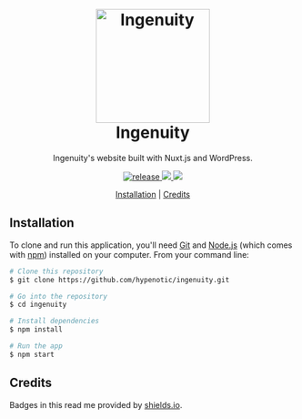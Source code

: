 
<h1 align="center">
    <br>
    <a href="https://ingenuity.ca"><img src="https://styleguide.ingenuity.ca/custom/uploads/2015/11/Ingenuity_bgfill_wplumbbob_yellow_500px.png" alt="Ingenuity" width="200"></a>
    <br>
    Ingenuity
    <br>
</h1>

<p align="center">Ingenuity's website built with Nuxt.js and WordPress.</p>

<p align="center">
    <a href="https://github.com/hypenotic/ingenuity/releases">
        <img src="https://img.shields.io/badge/release-v4.0-blue.svg" alt="release">
    </a>
    <a href="https://github.com/nuxt/nuxt.js">
        <img src="https://img.shields.io/badge/nuxt.js-2.8.1-blue.svg">
    </a>
    <a href="https://github.com/WordPress/WordPress">
        <img src="https://img.shields.io/badge/WP-5.2.2-blue.svg">
    </a>
</p>

<p align="center">
  <a href="#installation">Installation</a> |
  <a href="#credits">Credits</a> 
</p>

## Installation

To clone and run this application, you'll need [Git](https://git-scm.com) and [Node.js](https://nodejs.org/en/download/) (which comes with [npm](http://npmjs.com)) installed on your computer. From your command line:

```bash
# Clone this repository
$ git clone https://github.com/hypenotic/ingenuity.git

# Go into the repository
$ cd ingenuity

# Install dependencies
$ npm install

# Run the app
$ npm start
```

## Credits

Badges in this read me provided by [shields.io](https://shields.io/#your-badge).



